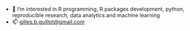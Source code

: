 - 👀 I’m interested in R programming, R packages development, python, reproducible research, data analytics and machine learning
- 📫 gilles.b.guillot@gmail.com

<!---
gilles-guillot/gilles-guillot is a ✨ special ✨ repository because its `README.md` (this file) appears on your GitHub profile.
You can click the Preview link to take a look at your changes.
--->
